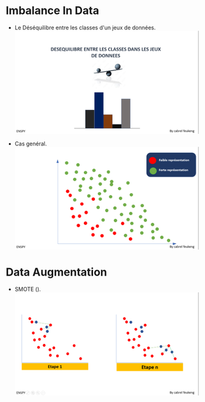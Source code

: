 # Imbalance In Data

* Le Déséquilibre entre les classes d'un jeux de données.
![presentation](images/title.png "presentation")

* Cas genéral.
![graphique](images/imbalance_graph.png "presentation graphique du problème")

# Data Augmentation

* SMOTE ().
![processus](images/SMOTE_process.png "le processus SMOTE")




